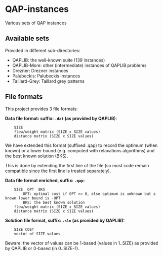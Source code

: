 # QAP-instances
Various sets of QAP instances

## Available sets

Provided in different sub-directories:

* QAPLIB: the well-known suite (139 instances)
* QAPLIB-More: other (intermediate) instances of QAPLIB problems
* Drezner: Drezner instances
* Palubeckis: Palubeckis instances
* Taillard-Grey: Taillard grey patterns

## File formats

This project provides 3 file formats:

**Data file format: suffix: `.dat` (as provided by QAPLIB)**:

        SIZE
        flow/weight matrix (SIZE x SIZE values)
        distance matrix (SIZE x SIZE values)


We have extended this format (suffixed .qap) to record the optimum (when known) or a lower bound (e.g. computed with relaxations algorithms) and the best known solution (BKS).

This is done by extending the first line of the file (so most code remain compatible since the first line is treated separately).

**Data file format enriched, suffix: `.qap`:**


        SIZE  OPT  BKS
            OPT: optimal cost if OPT >= 0, else optimum is unknown but a known lower bound is -OPT
            BKS: the best known solution
        flow/weight matrix (SIZE x SIZE values)
        distance matrix (SIZE x SIZE values)

**Solution file format, suffix: `.sln` (as provided by QAPLIB):**

        SIZE COST
        vector of SIZE values

Beware: the vector of values can be 1-based (values in 1..SIZE) as provided by QAPLIB or 0-based (in 0..SIZE-1).




